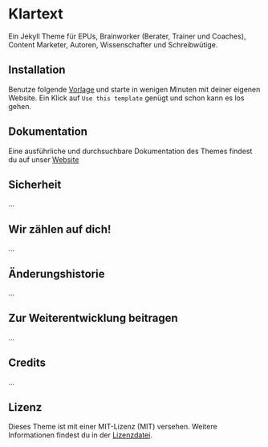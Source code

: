 # Klartext

Ein Jekyll Theme für EPUs, Brainworker (Berater, Trainer und Coaches), Content Marketer, Autoren, Wissenschafter und Schreibwütige.

## Installation

Benutze folgende [Vorlage](https://github.com/mgerzabek/starter) und starte in wenigen Minuten mit deiner eigenen Website. Ein Klick auf `Use this template` genügt und schon kann es los gehen.

## Dokumentation

Eine ausführliche und durchsuchbare Dokumentation des Themes findest du auf unser [Website](https://michaelgerzabek.com/klartext/)

## Sicherheit

…

## Wir zählen auf dich!

…

## Änderungshistorie

…

## Zur Weiterentwicklung beitragen

…

## Credits

…

## Lizenz

Dieses Theme ist mit einer MIT-Lizenz (MIT) versehen. Weitere Informationen findest du in der [Lizenzdatei](LICENSE.txt).
